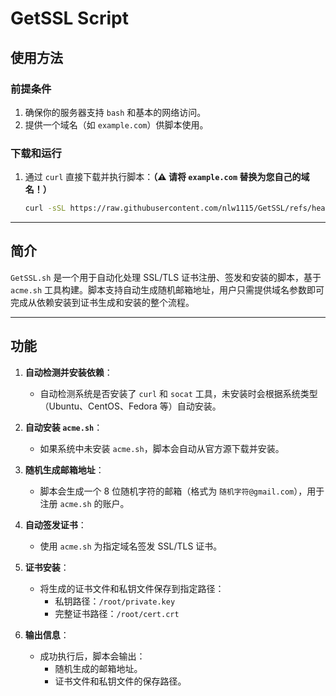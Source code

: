 # GetSSL Script

## 使用方法

### 前提条件
1. 确保你的服务器支持 `bash` 和基本的网络访问。
2. 提供一个域名（如 `example.com`）供脚本使用。

### 下载和运行

1. 通过 `curl` 直接下载并执行脚本：**（⚠️ 请将 `example.com` 替换为您自己的域名！）**
   ```bash
   curl -sSL https://raw.githubusercontent.com/nlw1115/GetSSL/refs/heads/main/GetSSL.sh | bash -s example.com
   ```
---

## 简介

`GetSSL.sh` 是一个用于自动化处理 SSL/TLS 证书注册、签发和安装的脚本，基于 `acme.sh` 工具构建。脚本支持自动生成随机邮箱地址，用户只需提供域名参数即可完成从依赖安装到证书生成和安装的整个流程。

---

## 功能

1. **自动检测并安装依赖**：
   - 自动检测系统是否安装了 `curl` 和 `socat` 工具，未安装时会根据系统类型（Ubuntu、CentOS、Fedora 等）自动安装。

2. **自动安装 `acme.sh`**：
   - 如果系统中未安装 `acme.sh`，脚本会自动从官方源下载并安装。

3. **随机生成邮箱地址**：
   - 脚本会生成一个 8 位随机字符的邮箱（格式为 `随机字符@gmail.com`），用于注册 `acme.sh` 的账户。

4. **自动签发证书**：
   - 使用 `acme.sh` 为指定域名签发 SSL/TLS 证书。

5. **证书安装**：
   - 将生成的证书文件和私钥文件保存到指定路径：
     - 私钥路径：`/root/private.key`
     - 完整证书路径：`/root/cert.crt`

6. **输出信息**：
   - 成功执行后，脚本会输出：
     - 随机生成的邮箱地址。
     - 证书文件和私钥文件的保存路径。 
